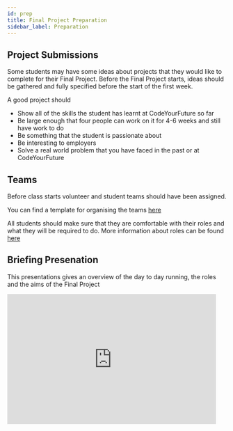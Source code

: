 ```yaml
---
id: prep
title: Final Project Preparation
sidebar_label: Preparation
---
```


## Project Submissions

Some students may have some ideas about projects that they would like to complete for their Final Project. Before the Final Project starts, ideas should be gathered and fully specified before the start of the first week.

A good project should

- Show all of the skills the student has learnt at CodeYourFuture so far
- Be large enough that four people can work on it for 4-6 weeks and still have work to do
- Be something that the student is passionate about
- Be interesting to employers
- Solve a real world problem that you have faced in the past or at CodeYourFuture

## Teams

Before class starts volunteer and student teams should have been assigned.

You can find a template for organising the teams [here](https://docs.google.com/spreadsheets/d/13WGRmeUZoCZfPV3joO4q69GLIaAiYFnrh9WmZ51FrE8/edit#gid=0)

All students should make sure that they are comfortable with their roles and what they will be required to do. More information about roles can be found [here](./roles)

## Briefing Presenation

This presentations gives an overview of the day to day running, the roles and the aims of the Final Project

<iframe src="https://docs.google.com/presentation/d/e/2PACX-1vQivu0h8g6tkJtnOkNCXkmR8sZbh9vNJ6SztqL8OpJV3xoX7_xnCL3rucfyRsY2QfAQd8IhrUQkt5lr/embed?start=false&loop=false&delayms=3000" frameborder="0" width="480" height="299" allowfullscreen="true" mozallowfullscreen="true" webkitallowfullscreen="true"></iframe>
